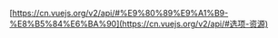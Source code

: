 [https://cn.vuejs.org/v2/api/#%E9%80%89%E9%A1%B9-%E8%B5%84%E6%BA%90](https://cn.vuejs.org/v2/api/#选项-资源)